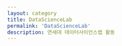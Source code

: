 ```yaml
---
layout: category
title: DataScienceLab
permalink: 'DataScienceLab'
description: 연세대 데이터사이언스랩 활동
---
```

